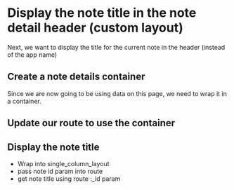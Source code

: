 # Display the note title in the note detail header (custom layout)

Next, we want to display the title for the current note in the header (instead of the app name)

## Create a note details container

Since we are now going to be using data on this page, we need to wrap it in a container.  

 ## Update our route to use the container
 
 
 ## Display the note title

- Wrap into single_column_layout
- pass note id param into route
- get note title using route :_id param






